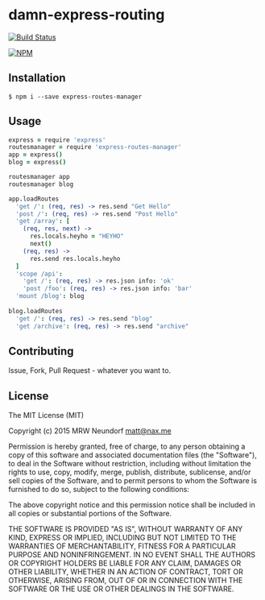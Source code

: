 # damn-express-routing

[![Build Status](https://travis-ci.org/Naxmeify/express-routes-manager.svg?branch=master)](https://travis-ci.org/Naxmeify/express-routes-manager)

[![NPM](https://nodei.co/npm/express-routes-manager.png?downloads=true&downloadRank=true&stars=true)](https://nodei.co/npm/express-routes-manager/)

## Installation

```
$ npm i --save express-routes-manager
```

## Usage
```CoffeeScript
express = require 'express'
routesmanager = require 'express-routes-manager'
app = express()
blog = express()

routesmanager app
routesmanager blog

app.loadRoutes
  'get /': (req, res) -> res.send "Get Hello"
  'post /': (req, res) -> res.send "Post Hello"
  'get /array': [
    (req, res, next) ->  
      res.locals.heyho = "HEYHO"
      next()
    (req, res) ->
      res.send res.locals.heyho
  ]
  'scope /api':
    'get /': (req, res) -> res.json info: 'ok'
    'post /foo': (req, res) -> res.json info: 'bar'
  'mount /blog': blog
  
blog.loadRoutes
  'get /': (req, res) -> res.send "blog"
  'get /archive': (req, res) -> res.send "archive"
```

## Contributing

Issue, Fork, Pull Request - whatever you want to.

## License

The MIT License (MIT)

Copyright (c) 2015 MRW Neundorf <matt@nax.me>

Permission is hereby granted, free of charge, to any person obtaining a copy
of this software and associated documentation files (the "Software"), to deal
in the Software without restriction, including without limitation the rights
to use, copy, modify, merge, publish, distribute, sublicense, and/or sell
copies of the Software, and to permit persons to whom the Software is
furnished to do so, subject to the following conditions:

The above copyright notice and this permission notice shall be included in all
copies or substantial portions of the Software.

THE SOFTWARE IS PROVIDED "AS IS", WITHOUT WARRANTY OF ANY KIND, EXPRESS OR
IMPLIED, INCLUDING BUT NOT LIMITED TO THE WARRANTIES OF MERCHANTABILITY,
FITNESS FOR A PARTICULAR PURPOSE AND NONINFRINGEMENT. IN NO EVENT SHALL THE
AUTHORS OR COPYRIGHT HOLDERS BE LIABLE FOR ANY CLAIM, DAMAGES OR OTHER
LIABILITY, WHETHER IN AN ACTION OF CONTRACT, TORT OR OTHERWISE, ARISING FROM,
OUT OF OR IN CONNECTION WITH THE SOFTWARE OR THE USE OR OTHER DEALINGS IN THE
SOFTWARE.

